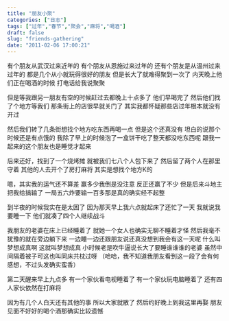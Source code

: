 ```yaml
---
title: "朋友小聚"
categories: ["日志"]
tags: ["过年","春节","聚会","麻将","喝酒"]
draft: false
slug: "friends-gathering"
date: "2011-02-06 17:00:21"
---
```


有个朋友从武汉过来近年的
有个朋友从恩施过来过年的
还有个朋友是从温州过来过年的
都是几个从小就玩得很好的朋友
但是长大了就难得聚到一次了
内天晚上他们正在喝酒的时候
打电话给我说聚聚

但是等我跟另一朋友有空的时候赶过去都晚上十点多了
他们早喝完了
然后他们找了个地方等我们
那条街上的店很早就关门了
其实我都怀疑那些店过年根本就没有开过

然后我们转了几条街想找个地方吃东西再喝一点
但是这个还真没有
坦白的说那个时候还是有点饿的
我除了早上的时候泡了一盒饼干吃了整天都没吃东西呢
跟我一起来的这个朋友也是睡觉才起来

后来还好，找到了一个烧烤摊
就被我们七八个人包下来了
然后留了两个人在那里守着
其他的人去开个了房打麻将
其实是想找个地方K的

嗯，其实我的运气还不算差
赢多少我倒是没注意
反正还赢了不少
但是后来斗地主把我给搞输了
一局五六炸要输一百多那是真的确实经不起整

到半夜的时候我实在是太困了
因为那天早上我六点就起床了还忙了一天
我就说我要睡一下
他们就凑了四个人继续战斗

我朋友的老婆在床上已经睡着了
就她一个女人也确实无聊不睡着才怪
然后我毫不犹豫的就在旁边躺下来
一边睡一边还跟朋友说还真没想到我会有这一天呢
什么叫梦想成真啊
这就叫梦想成真
小时候老是吹牛逼说长大了要睡谁谁谁的老婆
虽然中间隔着被子可这也叫同床共枕过呀
（哈哈，我不知道我朋友看到这一段了会有何感想，不过头发确实蛮香）

第二天醒来早上九点多
有一个家伙看电视睡着了
有一个家伙玩电脑睡着了
还有四人家伙依然在打麻将

因为有几个人白天还有其他的事
所以大家就散了
然后约好晚上到我这里再娶
朋友见面不好好的喝个酒那确实比较遗憾

